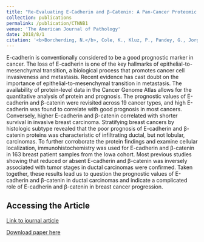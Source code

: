 ```yaml
---
title: "Re-Evaluating E-Cadherin and β-Catenin: A Pan-Cancer Proteomic Approach with an Emphasis on Breast Cancer."
collection: publications
permalink: /publication/CTNNB1
venue: 'The American Journal of Pathology'
date: 2018/8/1
citation: '<b>Borcherding, N.</b>, Cole, K., Kluz, P., Pandey, G., Jorgensen, M., Kolb, R., Bellizzi, A., & Zhang, W. Reevaluating E-Cadherin and β-Catenin: A pan-cancer proteomic approach with emphasis on breast cancer. American Journal of Pathology 2018.'
---
```


E-cadherin is conventionally considered to be a good prognostic marker in cancer. The loss of E-cadherin is one of the key hallmarks of epithelial-to-mesenchymal transition, a biological process that promotes cancer cell invasiveness and metastasis. Recent evidence has cast doubt on the importance of epithelial-to-mesenchymal transition in metastasis. The availability of protein-level data in the Cancer Genome Atlas allows for the quantitative analysis of protein and prognosis. The prognostic values of E-cadherin and β-catenin were revisited across 19 cancer types, and high E-cadherin was found to correlate with good prognosis in most cancers. Conversely, higher E-cadherin and β-catenin correlated with shorter survival in invasive breast carcinoma. Stratifying breast cancers by histologic subtype revealed that the poor prognosis of E-cadherin and β-catenin proteins was characteristic of infiltrating ductal, but not lobular, carcinomas. To further corroborate the protein findings and examine cellular localization, immunohistochemistry was used for E-cadherin and β-catenin in 163 breast patient samples from the Iowa cohort. Most previous studies showing that reduced or absent E-cadherin and β-catenin was inversely associated with tumor stages in ductal carcinomas were confirmed. Taken together, these results lead us to question the prognostic values of E-cadherin and β-catenin in ductal carcinomas and indicate a complicated role of E-cadherin and β-catenin in breast cancer progression.

Accessing the Article
-------
[Link to journal article](https://www.sciencedirect.com/science/article/pii/S0002944018301135)

[Download paper here](https://ncborcherding.github.io/files/CTNNB1.pdf)





